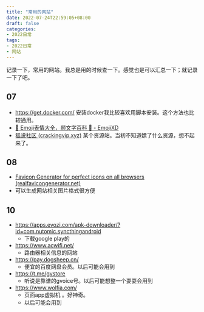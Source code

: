 ```yaml
---
title: "常用的网站"
date: 2022-07-24T22:59:05+08:00
draft: false
categories:
- 2022日常
tags:
- 2022日常
- 网站
---
```




记录一下，常用的网站。我总是用的时候查一下。感觉也是可以汇总一下；就记录一下了吧。



## 07

- https://get.docker.com/  安装docker我比较喜欢用脚本安装。这个方法也比较通用。
-  [🤣 Emoji表情大全，颜文字百科 💌 - EmojiXD](https://emojixd.com/) 
-   [狐说社区 (crackingvip.xyz)](https://www.crackingvip.xyz/)  某个资源站。当初不知道嫖了什么资源，想不起来了。

## 08

-  [Favicon Generator for perfect icons on all browsers (realfavicongenerator.net)](https://realfavicongenerator.net/) 
  - 可以生成网站相关图片格式很方便


## 10

- https://apps.evozi.com/apk-downloader/?id=com.nutomic.syncthingandroid
  - 下载google play的
-  https://www.acwifi.net/
   -  路由器相关信息的网站
- https://pay.dogsheep.cn/
  - 便宜的百度网盘会员。以后可能会用到
- https://t.me/gvstore
  - 听说是靠谱的gvoice号。以后可能想整一个耍耍会用到
- https://www.wolfia.com/
  - 页面app虚拟机 。好神奇。
  - 以后可能会用到